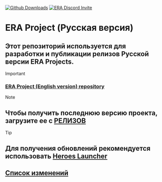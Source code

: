 [![Github Downloads](https://img.shields.io/github/downloads/ERA-Projects/era-project-rus/total)](https://github.com/ERA-Projects/era-project-rus/releases)
[![ERA Discord Invite](https://img.shields.io/discord/665742159307341827?color=%237289DA&label=chat&logo=discord&logoColor=white)](https://discord.gg/bvfJGZe)

# ERA Project (Русская версия)
## Этот репозиторий используется для разработки и публикации релизов **Русской версии** ERA Projects.
> [!IMPORTANT]
> ### [ERA Project (English version) repository](https://github.com/ERA-Projects/era-project-eng)

> [!NOTE]
> ## Чтобы получить последнюю версию проекта, загрузите ее с [РЕЛИЗОВ](https://github.com/ERA-Projects/era-project-rus/releases/latest)

> [!TIP]
> ## Для получения обновлений рекомендуется использовать [Heroes Launcher](https://github.com/HeroesLauncher/heroeslauncher/releases)
> ## [Список изменений](https://github.com/ERA-Projects/era-project-rus/blob/main/CHANGELOG.md)
> 
